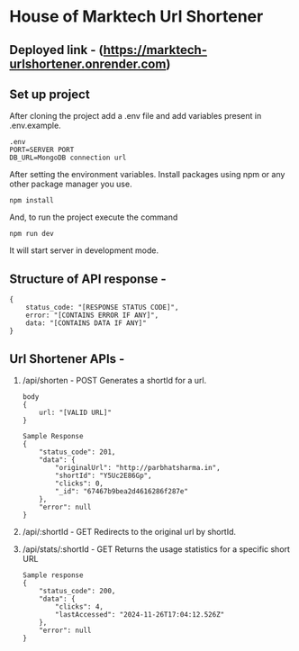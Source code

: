 # House of Marktech Url Shortener

## Deployed link - (https://marktech-urlshortener.onrender.com)

## Set up project
After cloning the project add a .env file and add variables present in .env.example.

```
.env
PORT=SERVER PORT
DB_URL=MongoDB connection url
```

After setting the environment variables. Install packages using npm or any other package manager you use.

```
npm install
```

And, to run the project execute the command
```
npm run dev
```
It will start server in development mode.

## Structure of API response -

    {
	    status_code: "[RESPONSE STATUS CODE]",
	    error: "[CONTAINS ERROR IF ANY]",
	    data: "[CONTAINS DATA IF ANY]"
    }
   
## Url Shortener APIs -

1. /api/shorten - POST
 Generates a shortId for a url.
    
    ```
    body
    {
        url: "[VALID URL]"
    }

    Sample Response
    {
        "status_code": 201,
        "data": {
            "originalUrl": "http://parbhatsharma.in",
            "shortId": "Y5Uc2E86Gp",
            "clicks": 0,
            "_id": "67467b9bea2d4616286f287e"
        },
        "error": null
    }
    ```

2. /api/:shortId - GET
 Redirects to the original url by shortId.

3. /api/stats/:shortId - GET
 Returns the usage statistics for a specific short URL

    ```
    Sample response
    {
        "status_code": 200,
        "data": {
            "clicks": 4,
            "lastAccessed": "2024-11-26T17:04:12.526Z"
        },
        "error": null
    }
    ```

